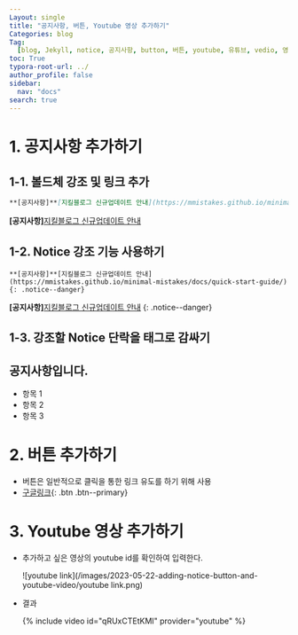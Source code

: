 ```yaml
---
Layout: single
title: "공지사항, 버튼, Youtube 영상 추가하기"
Categories: blog
Tag:
  [blog, Jekyll, notice, 공지사항, button, 버튼, youtube, 유튜브, vedio, 영상]
toc: True
typora-root-url: ../
author_profile: false
sidebar:
  nav: "docs"
search: true
---
```


# 1. 공지사항 추가하기

## 1-1. 볼드체 강조 및 링크 추가

```markdown
**[공지사항]**[지킬블로그 신규업데이트 안내](https://mmistakes.github.io/minimal-mistakes/docs/quick-start-guide/)
```

**[공지사항]**[지킬블로그 신규업데이트 안내](https://mmistakes.github.io/minimal-mistakes/docs/quick-start-guide/)

## 1-2. Notice 강조 기능 사용하기

```mark
**[공지사항]**[지킬블로그 신규업데이트 안내](https://mmistakes.github.io/minimal-mistakes/docs/quick-start-guide/)
{: .notice--danger}
```

**[공지사항]**[지킬블로그 신규업데이트 안내](https://mmistakes.github.io/minimal-mistakes/docs/quick-start-guide/)
{: .notice--danger}

## 1-3. 강조할 Notice 단락을 태그로 감싸기

<div class="notice--success">
  <h2>공지사항입니다.</h2>
  <ul>
    <li>항목 1</li>
    <li>항목 2</li>
    <li>항목 3</li>
  </ul>
</div>

# 2. 버튼 추가하기

- 버튼은 일반적으로 클릭을 통한 링크 유도를 하기 위해 사용
- [구글링크](https://google.com){: .btn .btn--primary}

# 3. Youtube 영상 추가하기

- 추가하고 싶은 영상의 youtube id를 확인하여 입력한다.

  ![youtube link](/images/2023-05-22-adding-notice-button-and-youtube-video/youtube link.png)

- 결과
  
  {% include video id="qRUxCTEtKMI" provider="youtube" %}
  
